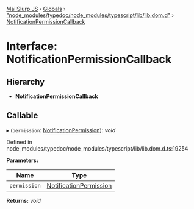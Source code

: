 [MailSlurp JS](../README.md) › [Globals](../globals.md) › ["node_modules/typedoc/node_modules/typescript/lib/lib.dom.d"](../modules/_node_modules_typedoc_node_modules_typescript_lib_lib_dom_d_.md) › [NotificationPermissionCallback](_node_modules_typedoc_node_modules_typescript_lib_lib_dom_d_.notificationpermissioncallback.md)

# Interface: NotificationPermissionCallback

## Hierarchy

* **NotificationPermissionCallback**

## Callable

▸ (`permission`: [NotificationPermission](../modules/_node_modules_typedoc_node_modules_typescript_lib_lib_dom_d_.md#notificationpermission)): *void*

Defined in node_modules/typedoc/node_modules/typescript/lib/lib.dom.d.ts:19254

**Parameters:**

Name | Type |
------ | ------ |
`permission` | [NotificationPermission](../modules/_node_modules_typedoc_node_modules_typescript_lib_lib_dom_d_.md#notificationpermission) |

**Returns:** *void*
